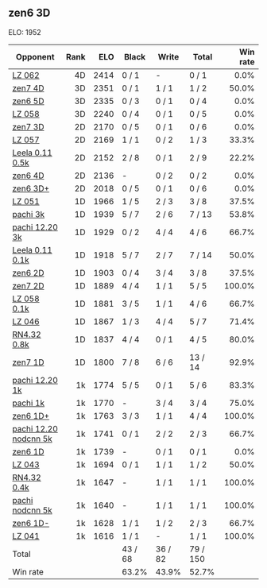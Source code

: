 ## zen6 3D ##

ELO: 1952

Opponent | Rank | ELO | Black | Write | Total | Win rate
---------|-----:|----:|-------|-------|-------|-------:
[LZ 062](LZ%20062.md) | 4D | 2414 | 0 / 1 | - | 0 / 1 | 0.0%
[zen7 4D](zen7%204D.md) | 3D | 2351 | 0 / 1 | 1 / 1 | 1 / 2 | 50.0%
[zen6 5D](zen6%205D.md) | 3D | 2335 | 0 / 3 | 0 / 1 | 0 / 4 | 0.0%
[LZ 058](LZ%20058.md) | 3D | 2240 | 0 / 4 | 0 / 1 | 0 / 5 | 0.0%
[zen7 3D](zen7%203D.md) | 2D | 2170 | 0 / 5 | 0 / 1 | 0 / 6 | 0.0%
[LZ 057](LZ%20057.md) | 2D | 2169 | 1 / 1 | 0 / 2 | 1 / 3 | 33.3%
[Leela 0.11 0.5k](Leela%200.11%200.5k.md) | 2D | 2152 | 2 / 8 | 0 / 1 | 2 / 9 | 22.2%
[zen6 4D](zen6%204D.md) | 2D | 2136 | - | 0 / 2 | 0 / 2 | 0.0%
[zen6 3D+](zen6%203D+.md) | 2D | 2018 | 0 / 5 | 0 / 1 | 0 / 6 | 0.0%
[LZ 051](LZ%20051.md) | 1D | 1966 | 1 / 5 | 2 / 3 | 3 / 8 | 37.5%
[pachi 3k](pachi%203k.md) | 1D | 1939 | 5 / 7 | 2 / 6 | 7 / 13 | 53.8%
[pachi 12.20 3k](pachi%2012.20%203k.md) | 1D | 1929 | 0 / 2 | 4 / 4 | 4 / 6 | 66.7%
[Leela 0.11 0.1k](Leela%200.11%200.1k.md) | 1D | 1918 | 5 / 7 | 2 / 7 | 7 / 14 | 50.0%
[zen6 2D](zen6%202D.md) | 1D | 1903 | 0 / 4 | 3 / 4 | 3 / 8 | 37.5%
[zen7 2D](zen7%202D.md) | 1D | 1889 | 4 / 4 | 1 / 1 | 5 / 5 | 100.0%
[LZ 058 0.1k](LZ%20058%200.1k.md) | 1D | 1881 | 3 / 5 | 1 / 1 | 4 / 6 | 66.7%
[LZ 046](LZ%20046.md) | 1D | 1867 | 1 / 3 | 4 / 4 | 5 / 7 | 71.4%
[RN4.32 0.8k](RN4.32%200.8k.md) | 1D | 1837 | 4 / 4 | 0 / 1 | 4 / 5 | 80.0%
[zen7 1D](zen7%201D.md) | 1D | 1800 | 7 / 8 | 6 / 6 | 13 / 14 | 92.9%
[pachi 12.20 1k](pachi%2012.20%201k.md) | 1k | 1774 | 5 / 5 | 0 / 1 | 5 / 6 | 83.3%
[pachi 1k](pachi%201k.md) | 1k | 1770 | - | 3 / 4 | 3 / 4 | 75.0%
[zen6 1D+](zen6%201D+.md) | 1k | 1763 | 3 / 3 | 1 / 1 | 4 / 4 | 100.0%
[pachi 12.20 nodcnn 5k](pachi%2012.20%20nodcnn%205k.md) | 1k | 1741 | 0 / 1 | 2 / 2 | 2 / 3 | 66.7%
[zen6 1D](zen6%201D.md) | 1k | 1739 | - | 0 / 1 | 0 / 1 | 0.0%
[LZ 043](LZ%20043.md) | 1k | 1694 | 0 / 1 | 1 / 1 | 1 / 2 | 50.0%
[RN4.32 0.4k](RN4.32%200.4k.md) | 1k | 1647 | - | 1 / 1 | 1 / 1 | 100.0%
[pachi nodcnn 5k](pachi%20nodcnn%205k.md) | 1k | 1640 | - | 1 / 1 | 1 / 1 | 100.0%
[zen6 1D-](zen6%201D-.md) | 1k | 1628 | 1 / 1 | 1 / 2 | 2 / 3 | 66.7%
[LZ 041](LZ%20041.md) | 1k | 1616 | 1 / 1 | - | 1 / 1 | 100.0%
Total | | | 43 / 68 | 36 / 82 | 79 / 150 | 
Win rate| | | 63.2% | 43.9% | 52.7% | 
